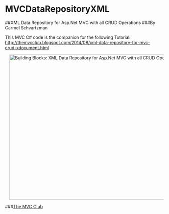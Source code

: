 # MVCDataRepositoryXML
##XML Data Repository for Asp.Net MVC with all CRUD Operations
###By Carmel Schvartzman

This MVC C# code is the companion for the following Tutorial:
http://themvcclub.blogspot.com/2014/08/xml-data-repository-for-mvc-crud-xdocument.html

<a href="http://themvcclub.blogspot.com/2014/08/xml-data-repository-for-mvc-crud-xdocument.html" imageanchor="1" target="_self" style="margin-left: 1em; margin-right: 1em;"><img alt="Building Blocks: XML Data Repository for Asp.Net MVC with all CRUD Operations" border="0" src="http://2.bp.blogspot.com/-J6EKPFWmCXM/U80r6m1hRSI/AAAAAAAAFWI/-J_2ZYAKfO4/s1600/6.png" height="474" width="640" /></a>

###<a href="http://themvcclub.blogspot.com/"   target="_new"  >The MVC Club</a>
